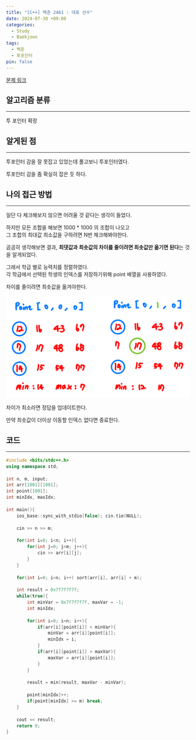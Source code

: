 ```yaml
---
title: "[C++] 백준 2461 : 대표 선수"
date: 2024-07-30 +09:00
categories:
  - Study
  - Baekjoon
tags:
  - 백준
  - 투포인터
pin: false
---
```

[문제 링크](https://www.acmicpc.net/problem/2461)

## 알고리즘 분류
---
투 포인터 확장

## 알게된 점
---
투포인터 감을 잘 못잡고 있었는데 풀고보니 투포인터였다.

투포인터 감을 좀 확실히 잡은 듯 하다.

## 나의 접근 방법
---
일단 다 체크해보지 않으면 어려울 것 같다는 생각이 들었다.

하지만 모든 조합을 해보면 1000 * 1000 의 조합이 나오고    
그 조합의 최대값 최소값을 구하려면 N번 체크해봐야한다.

곰곰히 생각해보면 결과,
**최댓값과 최솟값의 차이를 줄이려면 최솟값만 옮기면 된다**는 것을 알게되었다.

그래서 학급 별로 능력치를 정렬하였다.   
각 학급에서 선택된 학생의 인덱스를 저장하기위해 point 배열을 사용하였다.

차이를 줄이려면 최솟값을 옮겨야한다.

![](images/2024-07-30-BOJ-2461-1.png)

차이가 최소라면 정답을 업데이트한다.

만약 최솟값이 더이상 이동할 인덱스 없다면 종료한다.

## 코드
---
```cpp
#include <bits/stdc++.h>
using namespace std;

int n, m, input;
int arr[1001][1001];
int point[1001];
int minIdx, maxIdx;

int main(){
    ios_base::sync_with_stdio(false); cin.tie(NULL);

    cin >> n >> m;

    for(int i=0; i<n; i++){
        for(int j=0; j<m; j++){
            cin >> arr[i][j];
        }
    }

    for(int i=0; i<n; i++) sort(arr[i], arr[i] + m);

    int result = 0x7f7f7f7f;
    while(true){
        int minVar = 0x7f7f7f7f, maxVar = -1;
        int minIdx;

        for(int i=0; i<n; i++){
            if(arr[i][point[i]] < minVar){
                minVar = arr[i][point[i]];
                minIdx = i;
            }
            if(arr[i][point[i]] > maxVar){
                maxVar = arr[i][point[i]];
            }
        }

        result = min(result, maxVar - minVar);

        point[minIdx]++;
        if(point[minIdx] >= m) break;
    }

    cout << result;
    return 0;
}
```